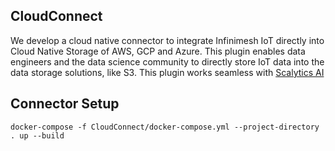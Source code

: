 ## CloudConnect
We develop a cloud native connector to integrate Infinimesh IoT directly into Cloud Native Storage of AWS, GCP and Azure. This plugin enables data engineers and the data science community to directly store IoT data into the data storage solutions, like S3. This plugin works seamless with [Scalytics AI](https://scalytics.io)

## Connector Setup

```
docker-compose -f CloudConnect/docker-compose.yml --project-directory . up --build
```
